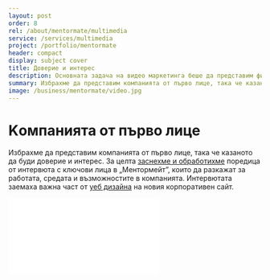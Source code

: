 ```yaml
---
layout: post
order: 8
rel: /about/mentormate/multimedia
service: /services/multimedia
project: /portfolio/mentormate
header: compact
display: subject cover
title: Доверие и интерес
description: Основната задача на видео маркетинга беше да представим фирмата като надежден работодател.
summary: Избрахме да представим компанията от първо лице, така че казаното да буди доверие и интерес. За целта заснехме и обработихме поредица от интервюта с ключови лица в „Ментормейт”
image: /business/mentormate/video.jpg
---
```

# Kомпанията от първо лице
Избрахме да представим компанията от първо лице, така че казаното да буди доверие и интерес. За целта [заснехме и обработихме](./../../маркетинг/видео-маркетинг.html) поредица от интервюта с ключови лица в „Ментормейт”, които да разкажат за работата, средата и възможностите в компанията. Интервютата заемаха важна част от [уеб дизайна](./../../маркетинг/уеб-дизайн.html) на новия корпоративен сайт.

<iframe  data-aspect="0.5625" src="//www.youtube.com/embed/_WE_p_Lx-jk?rel=0" frameborder="0" allowfullscreen></iframe>